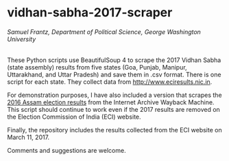 # vidhan-sabha-2017-scraper

###### Samuel Frantz, Department of Political Science, George Washington University

These Python scripts use BeautifulSoup 4 to scrape the 2017 Vidhan Sabha (state assembly) results from five states (Goa, Punjab, Manipur, Uttarakhand, and Uttar Pradesh) and save them in .csv format. There is one script for each state. They collect data from http://www.eciresults.nic.in. 

For demonstration purposes, I have also included a version that scrapes the [2016 Assam election results](https://web.archive.org/web/20160522160308/http://eciresults.nic.in/ConstituencywiseS0334.htm?ac=34) from the Internet Archive Wayback Machine. This script should continue to work even if the 2017 results are removed on the Election Commission of India (ECI) website.

Finally, the repository includes the results collected from the ECI website on March 11, 2017.

Comments and suggestions are welcome.
